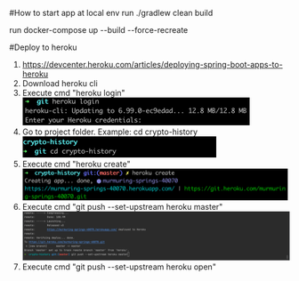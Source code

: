 #How to start app at local env
run ./gradlew clean build

run docker-compose up --build --force-recreate

#Deploy to heroku
1. https://devcenter.heroku.com/articles/deploying-spring-boot-apps-to-heroku
2. Download heroku cli
3. Execute cmd "heroku login"
![img_1.png](img_1.png)
4. Go to project folder. Example: cd crypto-history
![img_2.png](img_2.png)
5. Execute cmd "heroku create"
![img.png](img.png)
6. Execute cmd "git push --set-upstream heroku master"
![img_3.png](img_3.png)
7. Execute cmd "git push --set-upstream heroku open"
